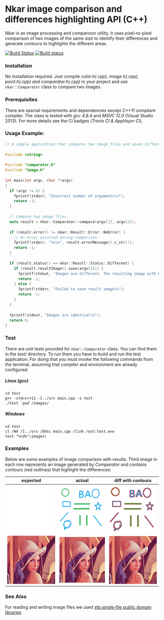 # Nkar image comparison and differences highlighting API (C++)
Nkar is an image processing and comparison utility. It uses pixel-to-pixel comparison of two images of the same size to identify their differences and generate contours to highlights the different areas.

[![Build Status](https://travis-ci.org/vahancho/nkar.svg?branch=master)](https://travis-ci.org/vahancho/nkar)
[![Build status](https://ci.appveyor.com/api/projects/status/gh9v3ynrm1dt1w7t/branch/master?svg=true)](https://ci.appveyor.com/project/vahancho/nkar/branch/master)

### Installation

No installation required. Just compile *color.h(.cpp), image.h(.cpp), point.h(.cpp) and comparator.h(.cpp)* in your project and use `nkar::Comparator` class to compare two images.

### Prerequisites

There are special requirements and dependencies except *C++11* compliant compiler. The class is tested with *gcc 4.8.4* and *MSVC 12.0* (Visual Studio 2013).
For more details see the CI badges (*Travis CI & AppVeyor CI*).

### Usage Example:

```cpp
// A simple application that compares two image files and saves differences in a third one.

#include <string>

#include "comparator.h"
#include "image.h"

int main(int argc, char **argv)
{
  if (argc != 4) {
    fprintf(stderr, "Incorrect number of arguments\n");
    return -1;
  }

  // Compare two image files.
  auto result = nkar::Comparator::compare(argv[1], argv[2]);

  if (result.error() != nkar::Result::Error::NoError) {
    // An error occurred during comparison.
    fprintf(stderr, "%s\n", result.errorMessage().c_str());
    return -1;
  }

  if (result.status() == nkar::Result::Status::Different) {
    if (result.resultImage().save(argv[3])) {
      fprintf(stdout, "Images are different. The resulting image with highlighting is saved.\n");
      return -1;
    } else {
      fprintf(stderr, "Failed to save result image\n");
      return -1;
    }
  }

  fprintf(stdout, "Images are identical\n");
  return 0;
}
```

### Test

There are unit tests provided for `nkar::Comparator` class. You can find them in the *test/* directory.
To run them you have to build and run the test application. For doing that you must invoke the following
commands from the terminal, assuming that compiler and environment are already configured:

##### Linux (gcc)
```
cd test
g++ -std=c++11 -I../src main.cpp -o test
./test `pwd`/images/
```

##### Windows
```
cd test
cl /W4 /I../srs /EHsc main.cpp /link /out:test.exe
test "%cd%"\images\
```

### Examples

Below are some examples of image comparison with results. Third image in each row represents an image generated by *Comparator* and contains contours (red outlines) that highlight the differences:

| expected | actual | diff with contours |
| --- | --- | --- |
| ![](./test/images/empty.png) | ![](./test/images/13.png) | ![1diff](./test/images/13_result.png) |
| ![](./test/images/lenna.png) | ![](./test/images/lenna_changed.png) | ![1diff](./test/images/lenna_result.png) |

### See Also

For reading and writing image files we used [stb single-file public domain libraries](https://github.com/nothings/stb)